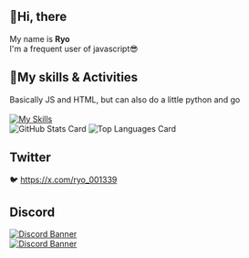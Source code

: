 ## 👋Hi, there
My name is **Ryo**<br>
I'm a frequent user of javascript😎

## 🌱My skills & Activities
Basically JS and HTML, but can also do a little python and go<br><br>
[![My Skills](https://skillicons.dev/icons?i=html,css,js,ts,python,nodejs,go,c,cpp,cs,php,npm,discord,bots,discordjs,twitter,instagram,github&perline=9)](https://skillicons.dev)<br>
![GitHub Stats Card](https://github-readme-stats.vercel.app/api?username=VEDA00133912&show_icons=true&theme=algolia&show_icons=true)
![Top Languages Card](https://github-readme-stats.vercel.app/api/top-langs/?username=VEDA00133912&layout=compact&theme=cobalt&show_icons=true)

## Twitter
🐦️ https://x.com/ryo_001339
## Discord 
<a href="https://discord.gg/ESRGwGQhxc" target="_blank"><img src="https://discord.com/api/guilds/1236312291700510720/widget.png?style=banner2" alt="Discord Banner"/></a><br>
<a href="https://discord.gg/Ftz4Tcs8tR" target="_blank"><img src="https://discord.com/api/guilds/1244116007233130558/widget.png?style=banner2" alt="Discord Banner"/></a>
